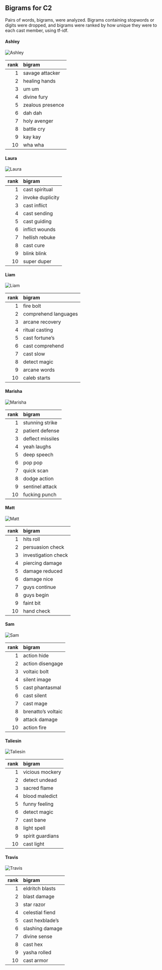 
## Bigrams for C2

Pairs of words, bigrams, were analyzed. Bigrams containing stopwords or
digits were dropped, and bigrams were ranked by how unique they were to
each cast member, using tf-idf.

#### Ashley

![Ashley](../plots/bigramClouds/C2/C2ASHLEY.png)

| rank | bigram           |
|-----:|:-----------------|
|    1 | savage attacker  |
|    2 | healing hands    |
|    3 | um um            |
|    4 | divine fury      |
|    5 | zealous presence |
|    6 | dah dah          |
|    7 | holy avenger     |
|    8 | battle cry       |
|    9 | kay kay          |
|   10 | wha wha          |

#### Laura

![Laura](../plots/bigramClouds/C2/C2LAURA.png)

| rank | bigram           |
|-----:|:-----------------|
|    1 | cast spiritual   |
|    2 | invoke duplicity |
|    3 | cast inflict     |
|    4 | cast sending     |
|    5 | cast guiding     |
|    6 | inflict wounds   |
|    7 | hellish rebuke   |
|    8 | cast cure        |
|    9 | blink blink      |
|   10 | super duper      |

#### Liam

![Liam](../plots/bigramClouds/C2/C2LIAM.png)

| rank | bigram               |
|-----:|:---------------------|
|    1 | fire bolt            |
|    2 | comprehend languages |
|    3 | arcane recovery      |
|    4 | ritual casting       |
|    5 | cast fortune’s       |
|    6 | cast comprehend      |
|    7 | cast slow            |
|    8 | detect magic         |
|    9 | arcane words         |
|   10 | caleb starts         |

#### Marisha

![Marisha](../plots/bigramClouds/C2/C2MARISHA.png)

| rank | bigram           |
|-----:|:-----------------|
|    1 | stunning strike  |
|    2 | patient defense  |
|    3 | deflect missiles |
|    4 | yeah laughs      |
|    5 | deep speech      |
|    6 | pop pop          |
|    7 | quick scan       |
|    8 | dodge action     |
|    9 | sentinel attack  |
|   10 | fucking punch    |

#### Matt

![Matt](../plots/bigramClouds/C2/C2MATT.png)

| rank | bigram              |
|-----:|:--------------------|
|    1 | hits roll           |
|    2 | persuasion check    |
|    3 | investigation check |
|    4 | piercing damage     |
|    5 | damage reduced      |
|    6 | damage nice         |
|    7 | guys continue       |
|    8 | guys begin          |
|    9 | faint bit           |
|   10 | hand check          |

#### Sam

![Sam](../plots/bigramClouds/C2/C2SAM.png)

| rank | bigram             |
|-----:|:-------------------|
|    1 | action hide        |
|    2 | action disengage   |
|    3 | voltaic bolt       |
|    4 | silent image       |
|    5 | cast phantasmal    |
|    6 | cast silent        |
|    7 | cast mage          |
|    8 | brenatto’s voltaic |
|    9 | attack damage      |
|   10 | action fire        |

#### Taliesin

![Taliesin](../plots/bigramClouds/C2/C2TALIESIN.png)

| rank | bigram           |
|-----:|:-----------------|
|    1 | vicious mockery  |
|    2 | detect undead    |
|    3 | sacred flame     |
|    4 | blood maledict   |
|    5 | funny feeling    |
|    6 | detect magic     |
|    7 | cast bane        |
|    8 | light spell      |
|    9 | spirit guardians |
|   10 | cast light       |

#### Travis

![Travis](../plots/bigramClouds/C2/C2TRAVIS.png)

| rank | bigram          |
|-----:|:----------------|
|    1 | eldritch blasts |
|    2 | blast damage    |
|    3 | star razor      |
|    4 | celestial fiend |
|    5 | cast hexblade’s |
|    6 | slashing damage |
|    7 | divine sense    |
|    8 | cast hex        |
|    9 | yasha rolled    |
|   10 | cast armor      |
